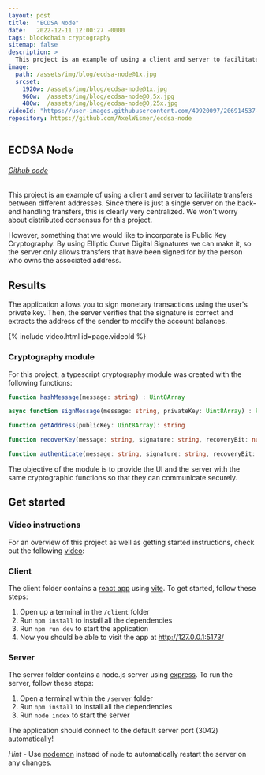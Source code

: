 ```yaml
---
layout: post
title:  "ECDSA Node"
date:   2022-12-11 12:00:27 -0000
tags: blockchain cryptography
sitemap: false
description: >
  This project is an example of using a client and server to facilitate transfers between different addresses.
image: 
  path: /assets/img/blog/ecdsa-node@1x.jpg
  srcset:
    1920w: /assets/img/blog/ecdsa-node@1x.jpg
    960w:  /assets/img/blog/ecdsa-node@0,5x.jpg
    480w:  /assets/img/blog/ecdsa-node@0,25x.jpg
videoId: "https://user-images.githubusercontent.com/49920097/206914537-8491be30-90f3-4940-bc67-e5427cbdaadf.mp4"
repository: https://github.com/AxelWismer/ecdsa-node
---
```

## ECDSA Node

###### [Github code]({{page.repository}})

This project is an example of using a client and server to facilitate transfers between different addresses. Since there is just a single server on the back-end handling transfers, this is clearly very centralized. We won't worry about distributed consensus for this project.

However, something that we would like to incorporate is Public Key Cryptography. By using Elliptic Curve Digital Signatures we can make it, so the server only allows transfers that have been signed for by the person who owns the associated address.

## Results
The application allows you to sign monetary transactions using the user's private key. Then, the server verifies that the signature is correct and extracts the address of the sender to modify the account balances.

{% include video.html id=page.videoId %}


### Cryptography module
For this project, a typescript cryptography module was created with the following functions:
```typescript
function hashMessage(message: string) : Uint8Array

async function signMessage(message: string, privateKey: Uint8Array) : Promise<[string, number]>

function getAddress(publicKey: Uint8Array): string

function recoverKey(message: string, signature: string, recoveryBit: number): Uint8Array

function authenticate(message: string, signature: string, recoveryBit: number): [boolean, string]
```

The objective of the module is to provide the UI and the server with the same cryptographic functions so that they can communicate securely.

## Get started

### Video instructions
For an overview of this project as well as getting started instructions, check out the following [video](https://www.loom.com/share/0d3c74890b8e44a5918c4cacb3f646c4):





### Client

The client folder contains a [react app](https://reactjs.org/) using [vite](https://vitejs.dev/). To get started, follow these steps:

1. Open up a terminal in the `/client` folder
2. Run `npm install` to install all the dependencies
3. Run `npm run dev` to start the application 
4. Now you should be able to visit the app at http://127.0.0.1:5173/

### Server

The server folder contains a node.js server using [express](https://expressjs.com/). To run the server, follow these steps:

1. Open a terminal within the `/server` folder 
2. Run `npm install` to install all the dependencies 
3. Run `node index` to start the server 

The application should connect to the default server port (3042) automatically! 

_Hint_ - Use [nodemon](https://www.npmjs.com/package/nodemon) instead of `node` to automatically restart the server on any changes.
